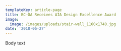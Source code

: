 ```yaml
---
templateKey: article-page
title: BC—OA Receives AIA Design Excellence Award
image:
  image: /images/uploads/stair-well_1160x1740.jpg
date: '2018-06-27'
---
```

Body text
